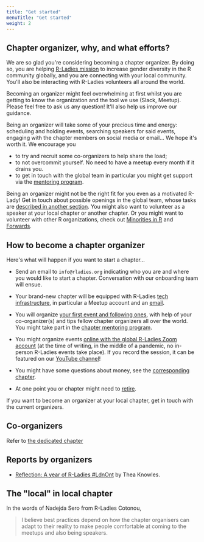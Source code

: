 ```yaml
---
title: "Get started"
menuTitle: "Get started"
weight: 2
---
```


## Chapter organizer, why, and what efforts?

We are so glad you're considering becoming a chapter organizer.
By doing so, you are helping [R-Ladies mission](/about/mission) to increase gender diversity in the R community globally, and you are connecting with your local community.
You'll also be interacting with R-Ladies volunteers all around the world.

Becoming an organizer might feel overwhelming at first whilst you are getting to know the organization and the tool we use (Slack, Meetup).
Please feel free to ask us any question! 
It'll also help us improve our guidance.

Being an organizer will take some of your precious time and energy: scheduling and holding events, searching speakers for said events, engaging with the chapter members on social media or email...
We hope it's worth it.
We encourage you 

* to try and recruit some co-organizers to help share the load;
* to not overcommit yourself. No need to have a meetup every month if it drains you.
* to get in touch with the global team in particular you might get support via the [mentoring program](/coordination/mentoring).

Being an organizer might not be the right fit for you even as a motivated R-Lady!
Get in touch about possible openings in the global team, whose tasks are [described in another section](/coordination/).
You might also want to volunteer as a speaker at your local chapter or another chapter.
Or you might want to volunteer with other R organizations, check out [Minorities in R](https://docs.google.com/forms/d/1x3eFj0syKeFkEQVg1XNSDOFlbOCkIDseKxKeC8or1-U/viewform?edit_requested=true) and [Forwards](https://forwards.github.io/).

## How to become a chapter organizer

Here's what will happen if you want to start a chapter...

* Send an email to `info@rladies.org` indicating who you are and where you would like to start a chapter. Conversation with our onboarding team will ensue.

* Your brand-new chapter will be equipped with R-Ladies [tech infrastructure](/organization/tech/accounts), in particular a Meetup account and an [email](/organization/tech/email/).

* You will organize [your first event and following ones](/organization/events/), with help of your co-organizer(s) and tips fellow chapter organizers all over the world. You might take part in the [chapter mentoring program](/coordination/mentoring).

* You might organize events [online with the global R-Ladies Zoom account](/organization/events/online/) (at the time of writing, in the middle of a pandemic, no in-person R-Ladies events take place). If you record the session, it can be featured on our [YouTube channel](/organization/events/youtube/)!

* You might have some questions about money, see the [corresponding chapter](/organization/intro/expenses/).

* At one point you or chapter might need to [retire](/organization/intro/retiring/).

If you want to become an organizer at your local chapter, get in touch with the current organizers.

## Co-organizers

Refer to [the dedicated chapter](/organization/intro/co-organizers)

## Reports by organizers

* [Reflection: A year of R-Ladies #LdnOnt](https://theaknowles.com/post/reflection-a-year-of-r-ladies-ldnont/) by Thea Knowles.

## The "local" in local chapter

In the words of Nadejda Sero from R-Ladies Cotonou,

> I believe best practices depend on how the chapter organisers can adapt to their reality to make people comfortable at coming to the meetups and also being speakers. 
